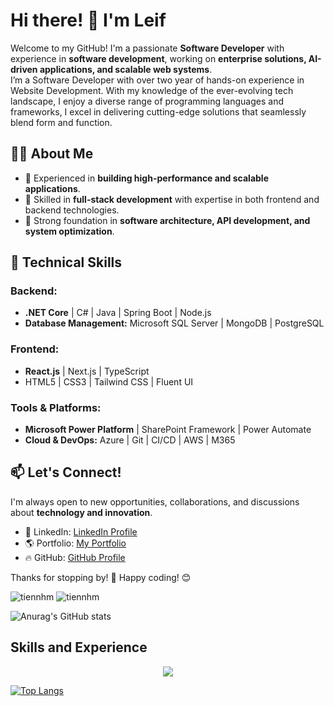 # Hi there! 👋 I'm Leif

Welcome to my GitHub! I'm a passionate **Software Developer** with experience in **software development**, working on **enterprise solutions, AI-driven applications, and scalable web systems**.  
I’m a Software Developer with over two year of hands-on experience in Website Development. With my knowledge of the ever-evolving tech landscape, I enjoy a diverse range of programming languages and frameworks, I excel in delivering cutting-edge solutions that seamlessly blend form and function. 

## 👨‍💻 About Me  
- 🔹 Experienced in **building high-performance and scalable applications**.  
- 🔹 Skilled in **full-stack development** with expertise in both frontend and backend technologies.  
- 🔹 Strong foundation in **software architecture, API development, and system optimization**.   

## 🚀 Technical Skills  
### Backend:  
- **.NET Core** | C# | Java | Spring Boot | Node.js  
- **Database Management:** Microsoft SQL Server | MongoDB | PostgreSQL  

### Frontend:  
- **React.js** | Next.js | TypeScript   
- HTML5 | CSS3 | Tailwind CSS | Fluent UI  

### Tools & Platforms:  
- **Microsoft Power Platform** | SharePoint Framework | Power Automate  
- **Cloud & DevOps:** Azure | Git | CI/CD | AWS | M365


## 📫 Let's Connect!  
I'm always open to new opportunities, collaborations, and discussions about **technology and innovation**.  

- 💼 LinkedIn: [LinkedIn Profile](https://www.linkedin.com/in/jpesewangwork/)  
- 🌎 Portfolio: [My Portfolio](https://leifle-portfolio.vercel.app/)  
- 🔥 GitHub: [GitHub Profile](https://github.com/jpeseWang)  

Thanks for stopping by! 🚀 Happy coding! 😊  

<img src="https://komarev.com/ghpvc/?username=jpeseWang" alt="tiennhm" /> <img src="https://badges.pufler.dev/repos/jpeseWang" alt="tiennhm" />

![Anurag's GitHub stats](https://github-readme-stats.vercel.app/api?username=jpeseWang&show_icons=true&theme=radical)

## Skills and Experience
<p align="center">
  <a href="https://skillicons.dev">
    <img src="https://skillicons.dev/icons?i=angular,react,mongodb,mysql,nextjs,nodejs,dotnet,redux,bootstrap,tailwind " />
  </a>
</p>





[![Top Langs](https://github-readme-stats.vercel.app/api/top-langs/?username=jpeseWang&layout=compact)](https://github.com/anuraghazra/github-readme-stats)


